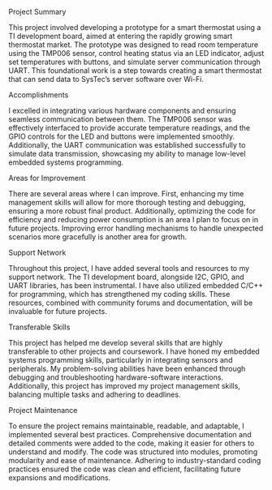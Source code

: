 Project Summary

This project involved developing a prototype for a smart thermostat using a TI development board, aimed at entering the rapidly growing smart thermostat market. The prototype was designed to read room temperature using the TMP006 sensor, control heating status via an LED indicator, adjust set temperatures with buttons, and simulate server communication through UART. This foundational work is a step towards creating a smart thermostat that can send data to SysTec’s server software over Wi-Fi.

Accomplishments

I excelled in integrating various hardware components and ensuring seamless communication between them. The TMP006 sensor was effectively interfaced to provide accurate temperature readings, and the GPIO controls for the LED and buttons were implemented smoothly. Additionally, the UART communication was established successfully to simulate data transmission, showcasing my ability to manage low-level embedded systems programming.

Areas for Improvement

There are several areas where I can improve. First, enhancing my time management skills will allow for more thorough testing and debugging, ensuring a more robust final product. Additionally, optimizing the code for efficiency and reducing power consumption is an area I plan to focus on in future projects. Improving error handling mechanisms to handle unexpected scenarios more gracefully is another area for growth.

Support Network

Throughout this project, I have added several tools and resources to my support network. The TI development board, alongside I2C, GPIO, and UART libraries, has been instrumental. I have also utilized embedded C/C++ for programming, which has strengthened my coding skills. These resources, combined with community forums and documentation, will be invaluable for future projects.

Transferable Skills

This project has helped me develop several skills that are highly transferable to other projects and coursework. I have honed my embedded systems programming skills, particularly in integrating sensors and peripherals. My problem-solving abilities have been enhanced through debugging and troubleshooting hardware-software interactions. Additionally, this project has improved my project management skills, balancing multiple tasks and adhering to deadlines.

Project Maintenance

To ensure the project remains maintainable, readable, and adaptable, I implemented several best practices. Comprehensive documentation and detailed comments were added to the code, making it easier for others to understand and modify. The code was structured into modules, promoting modularity and ease of maintenance. Adhering to industry-standard coding practices ensured the code was clean and efficient, facilitating future expansions and modifications.
